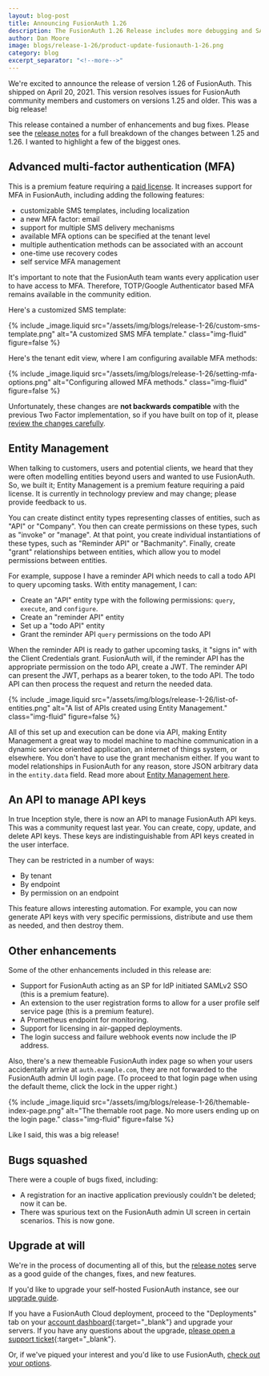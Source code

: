```yaml
---
layout: blog-post
title: Announcing FusionAuth 1.26
description: The FusionAuth 1.26 Release includes more debugging and SAMLv2 logout.
author: Dan Moore
image: blogs/release-1-26/product-update-fusionauth-1-26.png
category: blog
excerpt_separator: "<!--more-->"
---
```


We're excited to announce the release of version 1.26 of FusionAuth. This shipped on April 20, 2021. This version resolves issues for FusionAuth community members and customers on versions 1.25 and older. This was a big release!

<!--more-->

This release contained a number of enhancements and bug fixes. Please see the [release notes](/docs/v1/tech/release-notes/#version-1-26-0) for a full breakdown of the changes between 1.25 and 1.26. I wanted to highlight a few of the biggest ones.

## Advanced multi-factor authentication (MFA)

This is a premium feature requiring a [paid license](/pricing/editions/). It increases support for MFA in FusionAuth, including adding the following features:

* customizable SMS templates, including localization
* a new MFA factor: email 
* support for multiple SMS delivery mechanisms
* available MFA options can be specified at the tenant level
* multiple authentication methods can be associated with an account
* one-time use recovery codes
* self service MFA management

It's important to note that the FusionAuth team wants every application user to have access to MFA. Therefore, TOTP/Google Authenticator based MFA remains available in the community edition. 

Here's a customized SMS template:

{% include _image.liquid src="/assets/img/blogs/release-1-26/custom-sms-template.png" alt="A customized SMS MFA template." class="img-fluid" figure=false %}

Here's the tenant edit view, where I am configuring available MFA methods:

{% include _image.liquid src="/assets/img/blogs/release-1-26/setting-mfa-options.png" alt="Configuring allowed MFA methods." class="img-fluid" figure=false %}

Unfortunately, these changes are **not backwards compatible** with the previous Two Factor implementation, so if you have built on top of it, please [review the changes carefully](/docs/v1/tech/apis/two-factor/).

## Entity Management

When talking to customers, users and potential clients, we heard that they were often modelling entities beyond users and wanted to use FusionAuth. So, we built it; Entity Management is a premium feature requiring a paid license. It is currently in technology preview and may change; please provide feedback to us. 

You can create distinct entity types representing classes of entities, such as "API" or "Company". You then can create permissions on these types, such as "invoke" or "manage". At that point, you create individual instantiations of these types, such as "Reminder API" or "Bachmanity". Finally, create "grant" relationships between entities, which allow you to model permissions between entities.

For example, suppose I have a reminder API which needs to call a todo API to query upcoming tasks. With entity management, I can:

* Create an "API" entity type with the following permissions: `query`, `execute`, and `configure`.
* Create an "reminder API" entity
* Set up a "todo API" entity
* Grant the reminder API `query` permissions on the todo API

When the reminder API is ready to gather upcoming tasks, it "signs in" with the Client Credentials grant. FusionAuth will, if the reminder API has the appropriate permission on the todo API, create a JWT. The reminder API can present the JWT, perhaps as a bearer token, to the todo API. The todo API can then process the request and return the needed data.

{% include _image.liquid src="/assets/img/blogs/release-1-26/list-of-entities.png" alt="A list of APIs created using Entity Management." class="img-fluid" figure=false %}

All of this set up and execution can be done via API, making Entity Management a great way to model machine to machine communication in a dynamic service oriented application, an internet of things system, or elsewhere. You don't have to use the grant mechanism either. If you want to model relationships in FusionAuth for any reason, store JSON arbitrary data in the `entity.data` field. Read more about [Entity Management here](/docs/v1/tech/core-concepts/entity-management/).

## An API to manage API keys

In true Inception style, there is now an API to manage FusionAuth API keys. This was a community request last year. You can create, copy, update, and delete API keys. These keys are indistinguishable from API keys created in the user interface. 

They can be restricted in a number of ways:

* By tenant
* By endpoint
* By permission on an endpoint

This feature allows interesting automation. For example, you can now generate API keys with very specific permissions, distribute and use them as needed, and then destroy them.

## Other enhancements

Some of the other enhancements included in this release are:

* Support for FusionAuth acting as an SP for IdP initiated SAMLv2 SSO (this is a premium feature).
* An extension to the user registration forms to allow for a user profile self service page (this is a premium feature).
* A Prometheus endpoint for monitoring.
* Support for licensing in air-gapped deployments.
* The login success and failure webhook events now include the IP address.

Also, there's a new themeable FusionAuth index page so when your users accidentally arrive at `auth.example.com`, they are not forwarded to the FusionAuth admin UI login page. (To proceed to that login page when using the default theme, click the lock in the upper right.)

{% include _image.liquid src="/assets/img/blogs/release-1-26/themable-index-page.png" alt="The themable root page. No more users ending up on the login page." class="img-fluid" figure=false %}

Like I said, this was a big release!

## Bugs squashed

There were a couple of bugs fixed, including:

* A registration for an inactive application previously couldn't be deleted; now it can be.
* There was spurious text on the FusionAuth admin UI screen in certain scenarios. This is now gone.

## Upgrade at will

We're in the process of documenting all of this, but the [release notes](/docs/v1/tech/release-notes/#version-1-26-0) serve as a good guide of the changes, fixes, and new features.

If you'd like to upgrade your self-hosted FusionAuth instance, see our [upgrade guide](/docs/v1/tech/installation-guide/upgrade/). 

If you have a FusionAuth Cloud deployment, proceed to the "Deployments" tab on your [account dashboard](https://account.fusionauth.io/account/deployment/){:target="_blank"} and upgrade your servers. If you have any questions about the upgrade, [please open a support ticket](https://account.fusionauth.io/account/support/){:target="_blank"}.

Or, if we've piqued your interest and you'd like to use FusionAuth, [check out your options](/pricing/).
